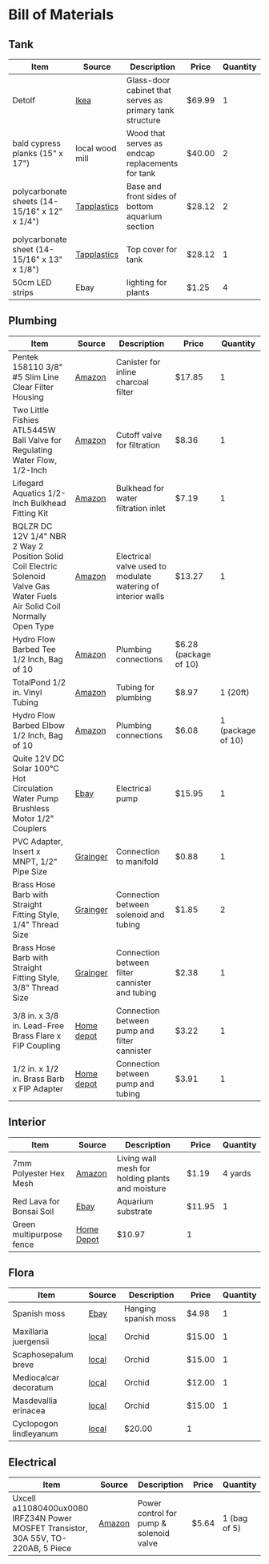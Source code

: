 # Bill of Materials

## Tank

Item | Source | Description | Price | Quantity
--- | --- | --- | --- | --- 
Detolf | [Ikea](http://www.ikea.com/us/en/catalog/products/10119206/]) | Glass-door cabinet that serves as primary tank structure | $69.99 | 1
bald cypress planks (15" x 17") | local wood mill | Wood that serves as endcap replacements for tank | $40.00 | 2
polycarbonate sheets (14-15/16" x 12" x 1/4") | [Tapplastics](http://www.tapplastics.com/product/plastics/cut_to_size_plastic/polycarbonate_sheets/516) | Base and front sides of bottom aquarium section | $28.12 | 2
polycarbonate sheet (14-15/16" x 13" x 1/8") | [Tapplastics](http://www.tapplastics.com/product/plastics/cut_to_size_plastic/polycarbonate_sheets/516) | Top cover for tank | $28.12 | 1
50cm LED strips | Ebay | lighting for plants | $1.25 | 4

## Plumbing

Item | Source | Description | Price | Quantity
--- | --- | --- | --- | --- 
Pentek 158110 3/8" #5 Slim Line Clear Filter Housing | [Amazon](https://www.amazon.com/gp/product/B0014C5D64/ref=oh_aui_detailpage_o01_s01?ie=UTF8&psc=1) | Canister for inline charcoal filter | $17.85 | 1
Two Little Fishies ATL5445W Ball Valve for Regulating Water Flow, 1/2-Inch | [Amazon](https://www.amazon.com/gp/product/B00025675K/ref=od_aui_detailpages00?ie=UTF8&psc=1) | Cutoff valve for filtration | $8.36 | 1
Lifegard Aquatics 1/2-Inch Bulkhead Fitting Kit | [Amazon](https://www.amazon.com/gp/product/B002DVWOIA/ref=od_aui_detailpages00?ie=UTF8&psc=1) | Bulkhead for water filtration inlet | $7.19 | 1
BQLZR DC 12V 1/4" NBR 2 Way 2 Position Solid Coil Electric Solenoid Valve Gas Water Fuels Air Solid Coil Normally Open Type | [Amazon](https://www.amazon.com/gp/product/B00XZQU1DM/ref=od_aui_detailpages00?ie=UTF8&psc=1) | Electrical valve used to modulate watering of interior walls | $13.27 | 1
Hydro Flow Barbed Tee 1/2 Inch, Bag of 10 | [Amazon](https://www.amazon.com/gp/product/B00CJIAOOI/ref=oh_aui_detailpage_o01_s01?ie=UTF8&psc=1) | Plumbing connections |  $6.28 (package of 10)
TotalPond 1/2 in. Vinyl Tubing | [Amazon](https://www.amazon.com/gp/product/B004DL0Y9O/ref=oh_aui_detailpage_o01_s01?ie=UTF8&psc=1) | Tubing for plumbing | $8.97 | 1 (20ft)
Hydro Flow Barbed Elbow 1/2 Inch, Bag of 10 | [Amazon](https://www.amazon.com/gp/product/B00CJIAOFM/ref=od_aui_detailpages01?ie=UTF8&psc=1) | Plumbing connections | $6.08 | 1 (package of 10)
Quite 12V DC Solar 100℃ Hot Circulation Water Pump Brushless Motor 1/2" Couplers | [Ebay](http://www.ebay.com/itm/Quite-12V-DC-Solar-100-Hot-Circulation-Water-Pump-Brushless-Motor-1-2-Couplers-/272403296601) | Electrical pump | $15.95 | 1
PVC Adapter, Insert x MNPT, 1/2" Pipe Size | [Grainger](https://www.grainger.com/product/6MM79?cm_mmc=EMT-_-OpenOrder-_-WillCallUS-_-SKU&RIID=17235325&GID=0716488530) | Connection to manifold | $0.88 | 1
Brass Hose Barb with Straight Fitting Style, 1/4" Thread Size | [Grainger](https://www.grainger.com/product/6AFG9?cm_mmc=EMT-_-OpenOrder-_-WillCallUS-_-SKU&RIID=17235325&GID=0716488530) | Connection between solenoid and tubing | $1.85 | 2
Brass Hose Barb with Straight Fitting Style, 3/8" Thread Size | [Grainger](https://www.grainger.com/product/6AFH2?cm_mmc=EMT-_-OpenOrder-_-WillCallUS-_-SKU&RIID=17235325&GID=0716488530) | Connection between filter cannister and tubing | $2.38 | 1
3/8 in. x 3/8 in. Lead-Free Brass Flare x FIP Coupling | [Home depot](http://www.homedepot.com/p/Sioux-Chief-3-8-in-x-3-8-in-Lead-Free-Brass-Flare-x-FIP-Coupling-975-44101001/203468375) | Connection between pump and filter cannister | $3.22 | 1
1/2 in. x 1/2 in. Brass Barb x FIP Adapter | [Home depot](http://www.homedepot.com/p/Sioux-Chief-1-2-in-x-1-2-in-Brass-Barb-x-FIP-Adapter-903-692001/202254894) | Connection between pump and tubing | $3.91 | 1


## Interior

Item | Source | Description | Price | Quantity
--- | --- | --- | --- | --- 
7mm Polyester Hex Mesh | [Amazon](https://www.amazon.com/gp/product/B00I80QKQM/ref=oh_aui_detailpage_o00_s00?ie=UTF8&psc=1) | Living wall mesh for holding plants and moisture | $1.19 | 4 yards
Red Lava for Bonsai Soil | [Ebay](http://www.ebay.com/itm/221344388090?_trksid=p2060353.m2749.l2649&ssPageName=STRK%3AMEBIDX%3AIT) | Aquarium substrate | $11.95 | 1
Green multipurpose fence | [Home Depot](http://www.homedepot.com/p/HDX-40-in-x-25-ft-Green-Multi-Purpose-Fence-889250EB12/204331924?cm_mmc=Shopping%7cTHD%7cG%7c0%7cG-BASE-PLA-D21-Fencing%7c&gclid=CIiH4bfOhNICFYS4wAodtM8FQQ&gclsrc=aw.ds) | $10.97 | 1

## Flora

Item | Source | Description | Price | Quantity
--- | --- | --- | --- | --- 
Spanish moss | [Ebay](http://www.ebay.com/itm/192060515502?_trksid=p2060353.m2749.l2649&ssPageName=STRK%3AMEBIDX%3AIT) | Hanging spanish moss | $4.98 | 1
Maxillaria juergensii | [local](http://www.orchidspecies.com/maxjuergensi.htm) | Orchid | $15.00 | 1
Scaphosepalum breve | [local](http://www.orchidspecies.com/scaphobreve.htm) | Orchid | $15.00 | 1
Mediocalcar decoratum | [local](http://www.orchidspecies.com/mediocalcdecoratum.htm) | Orchid | $12.00 | 1
Masdevallia erinacea | [local](http://www.orchidspecies.com/masderinacea.htm) | Orchid | $15.00 | 1
Cyclopogon lindleyanum | [local](http://www.aos.org/orchids/orchids-a-to-z/letter-c/cyclopogon.aspx) | $20.00 | 1


## Electrical

Item | Source | Description | Price | Quantity
--- | --- | --- | --- | --- 
Uxcell a11080400ux0080 IRFZ34N Power MOSFET Transistor, 30A 55V, TO-220AB, 5 Piece | [Amazon](https://www.amazon.com/gp/product/B0087Y7V3U/ref=oh_aui_detailpage_o01_s01?ie=UTF8&psc=1) | Power control for pump & solenoid valve | $5.64 | 1 (bag of 5)
